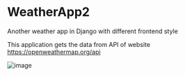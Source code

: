 # WeatherApp2
Another weather app in Django with different frontend style 

This application gets the data from API of website https://openweathermap.org/api

![image](https://user-images.githubusercontent.com/57491280/175039914-b303f7b5-6826-423b-8a44-dca4da9d97f3.png)
